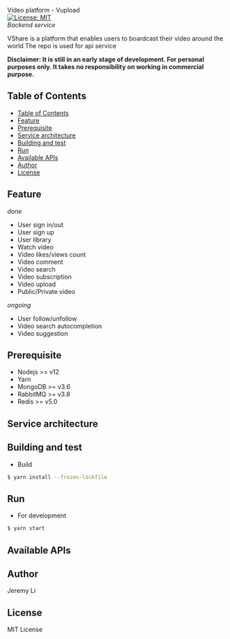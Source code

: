Video platform - Vupload  
[![License: MIT](https://img.shields.io/badge/License-MIT-yellow.svg)](https://opensource.org/licenses/MIT)  
_Backend service_

VShare is a platform that enables users to boardcast their video around the world
The repo is used for api service

**Disclaimer: It is still in an early stage of development. For personal purposes only. It takes no responsibility on working in commercial purpose.**

## Table of Contents
- [Table of Contents](#table-of-contents)
- [Feature](#feature)
- [Prerequisite](#prerequisite)
- [Service architecture](#service-architecture)
- [Building and test](#building-and-test)
- [Run](#run)
- [Available APIs](#available-apis)
- [Author](#author)
- [License](#license)

Feature
-----
*done*
* User sign in/out
* User sign up
* User library
* Watch video
* Video likes/views count
* Video comment
* Video search
* Video subscription
* Video upload
* Public/Private video

*ongoing*
* User follow/unfollow
* Video search autocompletion
* Video suggestion

Prerequisite
-----
* Nodejs >= v12
* Yarn
* MongoDB >= v3.6
* RabbitMQ >= v3.8
* Redis >= v5.0

Service architecture
-----
 

Building and test
-----

* Build
  
```bash
$ yarn install --frozen-lockfile
```

Run
-----

* For development

```bash
$ yarn start
```

Available APIs
-----

Author
-----
Jeremy Li

License
-----
MIT License
